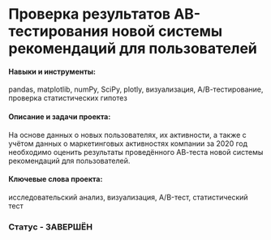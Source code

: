 # Проверка результатов AB-тестирования новой системы рекомендаций для пользователей

#### Навыки и инструменты: 
pandas, matplotlib, numPy, SciPy, plotly, визуализация, А/В-тестирование, проверка статистических гипотез
#### Описание и задачи проекта:
На основе данных о новых пользователях, их активности, а также с учётом данных о маркетинговых активностях компании за 2020 год необходимо оценить результаты проведённого АВ-теста новой системы рекомендаций для пользователей.
#### Ключевые слова проекта:
исследовательский анализ, визуализация, A/B-тест, статистический тест

### Статус - ЗАВЕРШЁН
